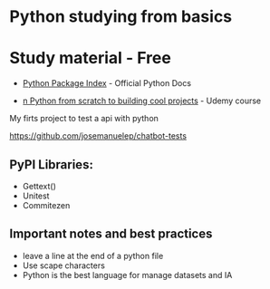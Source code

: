 # Python studying from basics 

# Study material - Free

* [Python Package Index](https://packaging.python.org/tutorials/) - Official Python Docs

* [n Python from scratch to building cool projects](https://www.udemy.com/course/the-complete-python-programmer-from-scratch-to-applications/learn/lecture/21534074?start=75#announcements) - Udemy course

My firts project to test a api with python

https://github.com/josemanuelep/chatbot-tests

##  PyPI Libraries:

* Gettext()
* Unitest
* Commitezen 

## Important notes and best practices

* leave a line at the end of a python file
* Use scape characters
* Python is the best language for manage datasets and IA
